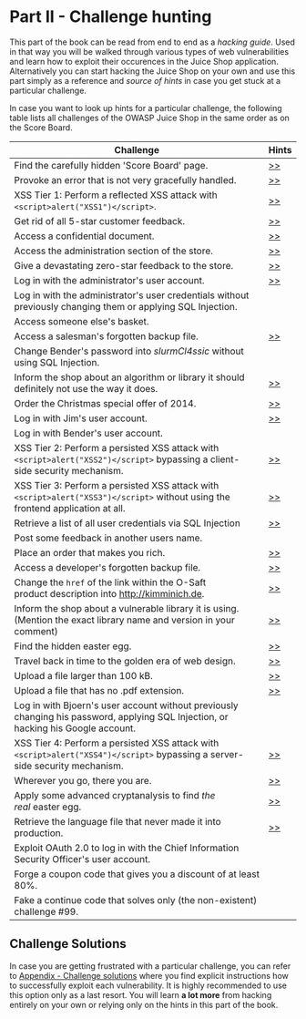 # Part II - Challenge hunting

This part of the book can be read from end to end as a _hacking guide_. Used in that way you will be walked through various types of web vulnerabilities and learn how to exploit their
occurences in the Juice Shop application. Alternatively you can start hacking the Juice Shop on your own and use this part simply as a reference and _source of hints_ in case you get stuck at a particular challenge.

In case you want to look up hints for a particular challenge, the following table lists all challenges of the OWASP Juice Shop in the same order as on the Score Board.

| Challenge | Hints |
| --------- | ----- |
| Find the carefully hidden 'Score Board' page. | [>>](score-board.md#scoreBoardChallenge) |
| Provoke an error that is not very gracefully handled. | [>>](leakage.md#errorHandlingChallenge) |
| XSS Tier 1: Perform a reflected XSS attack with `<script>alert("XSS1")</script>`. | [>>](xss.md#xss1Challenge) |
| Get rid of all 5-star customer feedback. | [>>](access.md#fiveStarFeedbackChallenge) |
| Access a confidential document. | [>>](forgotten-content.md#confidentialDocumentChallenge) |
| Access the administration section of the store. | [>>](access.md#adminSectionChallenge) |
| Give a devastating zero-star feedback to the store. | [>>](validation.md#zeroStarFeedbackChallenge) |
| Log in with the administrator's user account. | [>>](sqli.md#loginAdminChallenge) |
| Log in with the administrator's user credentials without previously changing them or applying SQL Injection. | |
| Access someone else's basket. | |
| Access a salesman's forgotten backup file. | [>>](forgotten-content.md#forgottenBackupChallenge) |
| Change Bender's password into _slurmCl4ssic_ without using SQL Injection. | |
| Inform the shop about an algorithm or library it should definitely not use the way it does. | [>>](crypto.md#weirdCryptoChallenge) |
| Order the Christmas special offer of 2014. | [>>](sqli.md#christmasSpecialChallenge) |
| Log in with Jim's user account. | [>>](sqli.md#loginJimChallenge) |
| Log in with Bender's user account. | |
| XSS Tier 2: Perform a persisted XSS attack with `<script>alert("XSS2")</script>` bypassing a client-side security mechanism. | [>>](xss.md#xss2Challenge) |
| XSS Tier 3: Perform a persisted XSS attack with `<script>alert("XSS3")</script>` without using the frontend application at all. | [>>](xss.md#xss3Challenge) |
| Retrieve a list of all user credentials via SQL Injection | [>>](sqli.md#unionSqlInjectionChallenge) |
| Post some feedback in another users name. | |
| Place an order that makes you rich. | [>>](validation.md#negativeOrderChallenge) |
| Access a developer's forgotten backup file. | [>>](forgotten-content.md#forgottenDevBackupChallenge) |
| Change the `href` of the link within the O-Saft product description into http://kimminich.de. | [>>](access.md{#changeProductChallenge}) |
| Inform the shop about a vulnerable library it is using. (Mention the exact library name and version in your comment) | [>>](crypto.md#knownVulnerableComponentChallenge) |
| Find the hidden easter egg. | [>>](forgotten-content.md#easterEgg1Challenge) |
| Travel back in time to the golden era of web design. | [>>](forgotten-content.md#geocitiesThemeChallenge) |
| Upload a file larger than 100 kB. | [>>](validation.md#uploadSizeChallenge) |
| Upload a file that has no .pdf extension. | [>>](validation.md#uploadTypeChallenge) |
| Log in with Bjoern's user account without previously changing his password, applying SQL Injection, or hacking his Google account. | |
| XSS Tier 4: Perform a persisted XSS attack with `<script>alert("XSS4")</script>` bypassing a server-side security mechanism. | [>>](xss.md#xss4Challenge) |
| Wherever you go, there you are. | [>>](weak-security.md#redirectChallenge) |
| Apply some advanced cryptanalysis to find _the real_ easter egg. | [>>](forgotten-content.md#easterEgg2Challenge) |
| Retrieve the language file that never made it into production. | [>>](forgotten-content.md#extraLanguageChallenge) |
| Exploit OAuth 2.0 to log in with the Chief Information Security Officer's user account. | |
| Forge a coupon code that gives you a discount of at least 80%. | |
| Fake a continue code that solves only (the non-existent) challenge #99. | |

## Challenge Solutions

In case you are getting frustrated with a particular challenge, you can refer to [Appendix - Challenge solutions](/appendix/README.md) where you find explicit instructions
how to successfully exploit each vulnerability. It is highly recommended to use this option only as a last resort. You will learn __a lot more__ from hacking entirely on your own
or relying only on the hints in this part of the book.
